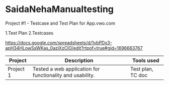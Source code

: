 # SaidaNehaManualtesting
Project #1 - Testcase and Test Plan for App.vwo.com

1.Test Plan
2.Testcases

https://docs.google.com/spreadsheets/d/1vbPDx3-apH34HLowSsWKas_0aziXzClO/edit?rtpof=true#gid=1696663767

|Project | Description |Tools used|
|--------|-------------|----------|
|Project 1|Tested a web application for functionality and usability.| Test plan, TC doc|
